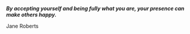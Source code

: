 _**By accepting yourself and being fully what you are, your presence can make others happy.**_

Jane Roberts